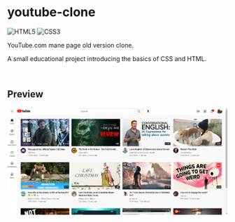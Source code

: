 # youtube-clone

![HTML5](https://img.shields.io/badge/HTML5-E34F26?style=for-the-badge&logo=html5&logoColor=white)
![CSS3](https://img.shields.io/badge/CSS3-1572B6?style=for-the-badge&logo=css3&logoColor=white)

YouTube.com mane page old version clone.

A small educational project introducing the basics of CSS and HTML.

<br>

## Preview
![youtube-clone-main-page](./images/youtube-clone-main-page.png)